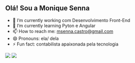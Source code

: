 ## Olá! Sou a Monique Senna

- 🔭 I’m currently working  com Desenvolvimento Front-End
- 🌱 I’m currently learning  Pyton e Angular
- 📫 How to reach me: msenna.castro@gmail.com
- 😄 Pronouns: ela/ dela
- ⚡ Fun fact: contabilista apaixonada pela tecnologia
<div>
<img height=”180em” src=”https://github-readme-stats.vercel.app/api?username=MoniqueSenna&show_icons=true&theme=tokyonight”/>
<img height=”180em” src=”https://github-readme-stats.vercel.app/api/top-langs/?username=MoniqueSenna&hide_progress=true ”/>
</div>


